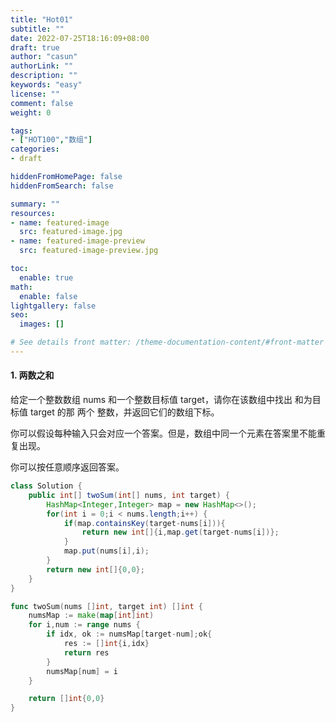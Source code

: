 ```yaml
---
title: "Hot01"
subtitle: ""
date: 2022-07-25T18:16:09+08:00
draft: true
author: "casun"
authorLink: ""
description: ""
keywords: "easy"
license: ""
comment: false
weight: 0

tags:
- ["HOT100","数组"]
categories:
- draft

hiddenFromHomePage: false
hiddenFromSearch: false

summary: ""
resources:
- name: featured-image
  src: featured-image.jpg
- name: featured-image-preview
  src: featured-image-preview.jpg

toc:
  enable: true
math:
  enable: false
lightgallery: false
seo:
  images: []

# See details front matter: /theme-documentation-content/#front-matter
---
```


#### 1. 两数之和

<!--more-->

给定一个整数数组 nums 和一个整数目标值 target，请你在该数组中找出 和为目标值 target  的那 两个 整数，并返回它们的数组下标。

你可以假设每种输入只会对应一个答案。但是，数组中同一个元素在答案里不能重复出现。

你可以按任意顺序返回答案。 

```java
class Solution {
    public int[] twoSum(int[] nums, int target) {
        HashMap<Integer,Integer> map = new HashMap<>();
        for(int i = 0;i < nums.length;i++) {
            if(map.containsKey(target-nums[i])){
                return new int[]{i,map.get(target-nums[i])};
            }
            map.put(nums[i],i);
        }
        return new int[]{0,0};
    }
}
```



```go
func twoSum(nums []int, target int) []int {
    numsMap := make(map[int]int)
    for i,num := range nums {
        if idx, ok := numsMap[target-num];ok{
            res := []int{i,idx}
            return res
        }
        numsMap[num] = i
    }

    return []int{0,0}
}
```

